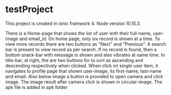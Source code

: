 # testProject

This project is created in ionic framwork 4. Node version 10.15.3.

There is a Home-page that shows the list of user with their full-name, user-image and email_id. On home page, only six record is shown at a time. To view more records there are two buttons as "Next" and "Previous". A search bar is present to view record as per search. If no record is found, then a bottom snack-bar with message is shown and also vibrates at same time. In title-bar, at right, the are two buttons for to sort as ascending and descending respectively when clicked.
When click on single user item, it navigates to profile page that shown user-image, its first-name, last-name and email. Also below image a button is provided to open camera and click image. The image result after camera click is shown in circular-image.
The apk file is added in apk folder
